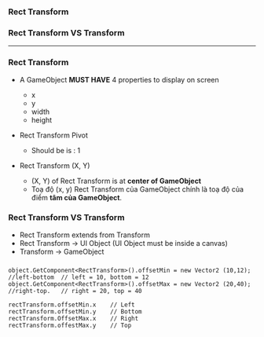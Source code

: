 
### Rect Transform
### Rect Transform VS Transform

-------------------------------------------------------------

### Rect Transform

* A GameObject **MUST HAVE** 4 properties to display on screen
  * x
  * y
  * width
  * height
  
* Rect Transform Pivot
  * Should be is : 1
  
* Rect Transform (X, Y)
  * (X, Y) of Rect Transform is at **center of GameObject**
  * Toạ độ (x, y) Rect Transform của GameObject chính là toạ độ của điểm **tâm của GameObject**.

### Rect Transform VS Transform

* Rect Transform extends from Transform
* Rect Transform -> UI Object (UI Object must be inside a canvas)
* Transform -> GameObject


### 


```
object.GetComponent<RectTransform>().offsetMin = new Vector2 (10,12); //left-bottom  // left = 10, bottom = 12
object.GetComponent<RectTransform>().offsetMax = new Vector2 (20,40); //right-top.   // right = 20, top = 40

rectTransform.offsetMin.x    // Left
rectTransform.offsetMin.y    // Bottom
rectTransform.OffsetMax.x    // Right
rectTransform.offestMax.y    // Top
```

